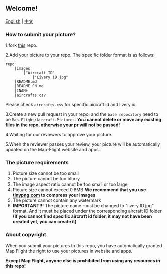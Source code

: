 ## Welcome!
[English](README.md) | [中文](README_CN.md)

### How to submit your picture?
1.fork [this](https://github.com/Map-Flight/Aircraft-Pictures) repo.

2.Add your picture to your repo. The specific folder format is as follows:

```
repo
    |images
        |"Aircraft ID"
            |"Livery ID.jpg"
    |README.md
    |README_CN.md
    |CNAME
    |aircrafts.csv
```

Please check `aircrafts.csv` for specific aircraft id and livery id.

3.Create a new pull request in your repo, and the `base repository` need to be `Map-Flight/Aircraft-Pictures`. **You cannot delete or move any existing files in the repo, otherwise your pr will not be passed!**

4.Waiting for our reviewers to approve your picture.

5.When the reviewer passes your review, your picture will be automatically updated on the Map-Flight website and apps.

### The picture requirements
1. Picture size cannot be too small
2. The picture cannot be too blurry
3. The image aspect ratio cannot be too small or too large
4. Picture size cannot exceed 0.8MB **We recommend that you use [tinypng.com](http://tinypng.com) to compress your images**
5. The picture cannot contain any watermark
6. **IMPORTANT!!!** The picture name must be changed to "livery ID.jpg" format. And it must be placed under the corresponding aircraft ID folder **(If you cannot find specific aircraft id folder, it may not have been created yet, you can create it)**

### About copyright
When you submit your pictures to this repo, you have automatically granted Map Flight the right to use your pictures in website and apps.

**Except Map Flight, anyone else is prohibited from using any resources in this repo!**
